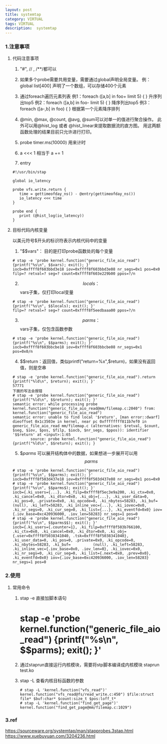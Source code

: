 ```yaml
---
layout: post
title: systemtap
category: VIRTUAL
tags: VIRTUAL
description:  systemtap
---
```


### 1.**注意事项**

1. 代码注意事项 

   1) "#", // , /**/都可以

   2) 如果多个probe需要共用变量，需要通过global声明全局变量。
      例：global list[400] 声明了一个数组，可以存储400个元素

   4) 通过foreach遍历元素列表
      例1：foreach ([a,b] in foo+ limit 5) { }   升序列出top5
      例2：foreach ([a,b] in foo- limit 5) { }   降序列出top5
      例3：foreach ([a-,b] in foo) { }  根据第一个元素降序排列

   5) @min, @max, @count, @avg, @sum可以对单一的值进行聚合操作。
      此外可以用@hist_log 或者 @hist_linear来提取数据流的直方图。
      用这两额函数处理的结果目前只允许进行打印。

   6) probe timer.ms(10000) 用来计时

   7) a <<< 1 相当于 a += 1

   8) entry
    ```
    #!/usr/bin/stap
    
    global io_latency
    
    probe vfs.write.return {
       time = gettimeofday_ns() - @entry(gettimeofday_ns())
       io_latency <<< time
    }
    
    probe end {
       print (@hist_log(io_latency))                                                                                                                                       
    }
    ```

2. 目标代码内核变量 

   以美元符号$开头的标识符表示内核代码中的变量

   1) "$$vars"：  目的是打印probe函数处的每个变量
    ```
    # stap -e 'probe kernel.function("generic_file_aio_read") {printf("%s\n", $$vars); exit(); }'
    iocb=0xffff8f603bbd3e18 iov=0xffff8f603bbd3e08 nr_segs=0x1 pos=0x0 filp=? retval=? seg=? count=0xffff8f603e229b00 ppos=?/n
    ```
   2) $$locals：$$vars子集，仅打印local变量
    ```
    # stap -e 'probe kernel.function("generic_file_aio_read") {printf("%s\n", $$locals); exit(); }'
    filp=? retval=? seg=? count=0xffff8f5eedbaaa00 ppos=?/n
    ```
   3) $$parms： $$vars子集，仅包含函数参数
    ```
    # stap -e 'probe kernel.function("generic_file_aio_read") {printf("%s\n", $$parms); exit(); }'
    iocb=0xffff8f603bbcbe18 iov=0xffff8f603bbcbe08 nr_segs=0x1 pos=0x0/n
    ```
   4) $$return：返回值，类似printf("return=%x",$return)，如果没有返回值，则是空串
    ```
    # stap -e 'probe kernel.function("generic_file_aio_read").return {printf("%ld\n", $return); exit(); }'
    57771
    下面的写法会报错
    # stap -e 'probe kernel.function("generic_file_aio_read") {printf("%ld\n", $$return); exit(); }'
    semantic error: while processing probe kernel.function("generic_file_aio_read@mm/filemap.c:2040") from: kernel.function("generic_file_aio_read")
    semantic error: unable to find local '$return', [man error::dwarf] dieoffset 0x1c3503e in kernel, near pc 0xffffffff811b7ef0 in generic_file_aio_read mm/filemap.c (alternatives: $retval, $count, $seg, $iov, $pos, $filp, $iocb, $nr_segs, $ppos)): identifier '$$return' at <input>:1:65
            source: probe kernel.function("generic_file_aio_read") {printf("%ld\n", $$return); exit(); }
    
    ```
   5) $$parms$  可以展开结构体中的数据，如果想进一步展开可以用$$parms$$
    ```
    # stap -e 'probe kernel.function("generic_file_aio_read") {printf("%s\n", $$parms); exit(); }'
    iocb=0xffff8f503d437e18 iov=0xffff8f503d437e08 nr_segs=0x1 pos=0x0
    # stap -e 'probe kernel.function("generic_file_aio_read") {printf("%s\n", $$parms$); exit(); }'
    iocb={.ki_users={...}, .ki_filp=0xffff8f5ec3e9a200, .ki_ctx=0x0, .ki_cancel=0x0, .ki_dtor=0x0, .ki_obj={...}, .ki_user_data=0, .ki_pos=0, .private=0x0, .ki_opcode=0, .ki_nbytes=58283, .ki_buf=          (null), .ki_left=58283, .ki_inline_vec={...}, .ki_iovec=0x0, .ki_nr_segs=0, .ki_cur_seg=0, .ki_list={...}, .ki_eventfd=0x0} iov={.iov_base=0xc420936000, .iov_len=58283} nr_segs=1 pos=0
    # stap -e 'probe kernel.function("generic_file_aio_read") {printf("%s\n", $$parms$$); exit(); }'
    iocb={.ki_users={.counter=1}, .ki_filp=0xffff8f503b766100, .ki_ctx=0x0, .ki_cancel=0x0, .ki_dtor=0x0, .ki_obj={.user=0xffff8f5038341040, .tsk=0xffff8f5038341040}, .ki_user_data=0, .ki_pos=0, .private=0x0, .ki_opcode=0, .ki_nbytes=58283, .ki_buf=          (null), .ki_left=58283, .ki_inline_vec={.iov_base=0x0, .iov_len=0}, .ki_iovec=0x0, .ki_nr_segs=0, .ki_cur_seg=0, .ki_list={.next=0x0, .prev=0x0}, .ki_eventfd=0x0} iov={.iov_base=0xc420936000, .iov_len=58283} nr_segs=1 pos=0
   ``` 

### 2.**使用**
1. 常用命令
    1) stap -e 直接加脚本语句 
        # stap -e 'probe kernel.function("generic_file_aio_read") {printf("%s\n", $$parms); exit(); }'
    2) 通过staprun直接运行内核模块，需要将stp脚本编译成内核模块
        staprun test.ko
    3) stap -L 查看内核目标函数的参数

         ```
         # stap -L 'kernel.function("vfs_read")'
         kernel.function("vfs_read@fs/read_write.c:450") $file:struct file* $buf:char* $count:size_t $pos:loff_t*
         # stap -L 'kernel.function("find_get_page")'
         kernel.function("find_get_page@mm/filemap.c:1029")

         ```
   

### 3.**ref**
  https://sourceware.org/systemtap/man/stapprobes.3stap.html
  https://www.xuebuyuan.com/3204236.html 
